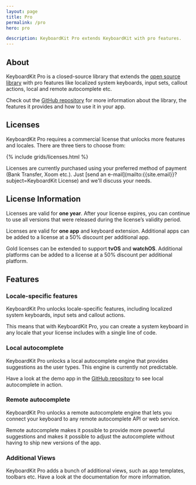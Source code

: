 ```yaml
---
layout: page
title: Pro
permalink: /pro
hero: pro

description: KeyboardKit Pro extends KeyboardKit with pro features.
---
```



## About

KeyboardKit Pro is a closed-source library that extends the [open source library](/open-source) with pro features like localized system keyboards, input sets, callout actions, local and remote autocomplete etc.

Check out the [GitHub repository]({{site.github_repo_pro}}) for more information about the library, the features it provides and how to use it in your app.


## Licenses

KeyboardKit Pro requires a commercial license that unlocks more features and locales. There are three tiers to choose from:

{% include grids/licenses.html %}

Licenses are currently purchased using your preferred method of payment (Bank Transfer, Xoom etc.). Just [send an e-mail](mailto:{{site.email}}?subject=KeyboardKit License) and we'll discuss your needs.


## License Information

Licenses are valid for **one year**. After your license expires, you can continue to use all versions that were released during the license’s validity period.

Licenses are valid for **one app** and keyboard extension. Additional apps can be added to a license at a 50% discount per additional app.

Gold licenses can be extended to support **tvOS** and **watchOS**. Additional platforms can be added to a license at a 50% discount per additional platform.


## Features

### Locale-specific features

KeyboardKit Pro unlocks locale-specific features, including localized system keyboards, input sets and callout actions.

This means that with KeyboardKit Pro, you can create a system keyboard in any locale that your license includes with a single line of code.


### Local autocomplete

KeyboardKit Pro unlocks a local autocomplete engine that provides suggestions as the user types. This engine is currently not predictable.

Have a look at the demo app in the [GitHub repository]({{site.github_repo}}) to see local autocomplete in action.


### Remote autocomplete

KeyboardKit Pro unlocks a remote autocomplete engine that lets you connect your keyboard to any remote autocomplete API or web service.

Remote autocomplete makes it possible to provide more powerful suggestions and makes it possible to adjust the autocomplete without having to ship new versions of the app.


### Additional Views

KeyboardKit Pro adds a bunch of additional views, such as app templates, toolbars etc. Have a look at the documentation for more information.
